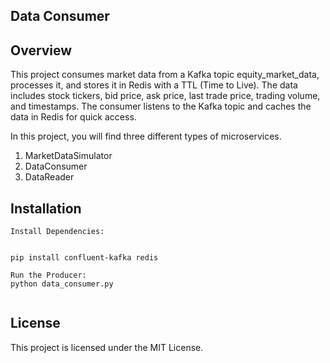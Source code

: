 ## Data Consumer
## Overview
This project consumes market data from a Kafka topic equity_market_data, processes it, and stores it in Redis with a TTL (Time to Live). The data includes stock tickers, bid price, ask price, last trade price, trading volume, and timestamps. The consumer listens to the Kafka topic and caches the data in Redis for quick access.

In this project, you will find three different types of microservices.

1. MarketDataSimulator
2. DataConsumer
3. DataReader

## Installation
``````````````````````````````````````````````````````````````````````````````````
Install Dependencies:


pip install confluent-kafka redis

Run the Producer:
python data_consumer.py


```````````````````````````````````````````````````````````````````````````````````

## License
This project is licensed under the MIT License.


